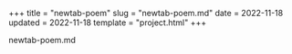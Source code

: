 +++
title = "newtab-poem"
slug = "newtab-poem.md"
date = 2022-11-18
updated = 2022-11-18
template = "project.html"
+++

newtab-poem.md
